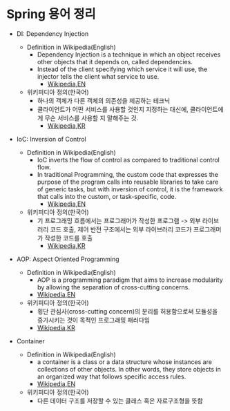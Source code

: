 # Spring 용어 정리

- DI: Dependency Injection
  - Definition in Wikipedia(English)
    - Dependency Injection is a technique in which an object receives other objects that it depends on, called dependencies.
    - Instead of the client specifying which service it will use, the injector tells the client what service to use.
      - [Wikipedia,EN](https://en.wikipedia.org/wiki/Dependency_injection)
  - 위키피디아 정의(한국어)
    - 하나의 객체가 다른 객체의 의존성을 제공하는 테크닉
    - 클라이언트가 어떤 서비스를 사용할 것인지 지정하는 대신에, 클라이언트에게 무슨 서비스를 사용할 지 말해주는 것.
      - [Wikipedia,KR](https://ko.wikipedia.org/wiki/%EC%9D%98%EC%A1%B4%EC%84%B1_%EC%A3%BC%EC%9E%85)

- IoC: Inversion of Control
  - Definition in Wikipedia(English)
    - IoC inverts the flow of control as compared to traditional control flow.
    - In traditional Programming, the custom code that expresses the purpose of the program calls into reusable libraries to take care of generic tasks, but with inversion of control, it is the framework that calls into the custom, or task-specific, code.
      - [Wikipedia,EN](https://en.wikipedia.org/wiki/Inversion_of_control)
  - 위키피디아 정의(한국어)
    - 기 프로그래밍 흐름에서는 프로그래머가 작성한 프로그램 -> 외부 라이브러리 코드 호출, 제어 반전 구조에서는 외부 라이브러리 코드가 프로그래머가 작성한 코드를 호출
      - [Wikipedia,KR](https://ko.wikipedia.org/wiki/%EC%A0%9C%EC%96%B4_%EB%B0%98%EC%A0%84)

- AOP: Aspect Oriented Programming
  - Definition in Wikipedia(English)
    - AOP is a programming paradigm that aims to increase modularity by allowing the separation of cross-cutting concerns.
    - [Wikipedia,EN](https://en.wikipedia.org/wiki/Aspect-oriented_programming)
  - 위키피디아 정의(한국어)
    - 횡단 관심사(cross-cutting concern)의 분리를 허용함으로써 모듈성을 증가시키는 것이 목적인 프로그래밍 패러다임
    - [Wikipedia,KR](https://ko.wikipedia.org/wiki/%EA%B4%80%EC%A0%90_%EC%A7%80%ED%96%A5_%ED%94%84%EB%A1%9C%EA%B7%B8%EB%9E%98%EB%B0%8D)

- Container
  - Definition in Wikipedia(English)
    - a container is a class or a data structure whose instances are collections of other objects. In other words, they store objects in an organized way that follows specific access rules.
    - [Wikipedia,EN](https://en.wikipedia.org/wiki/Container_(abstract_data_type))
  - 위키피디아 정의(한국어)
    - 다른 데이터 구조를 저장할 수 있는 클래스 혹은 자료구조형을 뜻함
